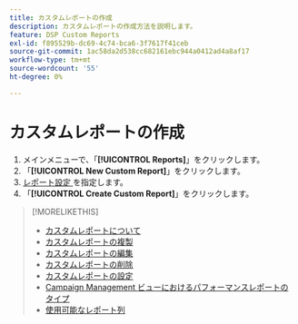 ```yaml
---
title: カスタムレポートの作成
description: カスタムレポートの作成方法を説明します。
feature: DSP Custom Reports
exl-id: f895529b-dc69-4c74-bca6-3f7617f41ceb
source-git-commit: 1ac58da2d538cc682161ebc944a0412ad4a8af17
workflow-type: tm+mt
source-wordcount: '55'
ht-degree: 0%

---
```


# カスタムレポートの作成

1. メインメニューで、「**[!UICONTROL Reports]**」をクリックします。
1. 「**[!UICONTROL New Custom Report]**」をクリックします。
1. [ レポート設定 ](/help/dsp/reports/report-settings.md) を指定します。
1. 「**[!UICONTROL Create Custom Report]**」をクリックします。

>[!MORELIKETHIS]
>
>* [ カスタムレポートについて ](/help/dsp/reports/report-about.md)
>* [ カスタムレポートの複製 ](/help/dsp/reports/report-copy.md)
>* [ カスタムレポートの編集 ](/help/dsp/reports/report-edit.md)
>* [ カスタムレポートの削除 ](/help/dsp/reports/report-delete.md)
>* [ カスタムレポートの設定 ](/help/dsp/reports/report-settings.md)
>* [Campaign Management ビューにおけるパフォーマンスレポートのタイプ ](/help/dsp/campaign-management/reports/campaign-reports-about.md)
>* [ 使用可能なレポート列 ](/help/dsp/reports/report-columns.md)
